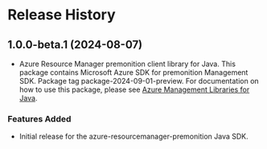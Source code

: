 # Release History

## 1.0.0-beta.1 (2024-08-07)

- Azure Resource Manager premonition client library for Java. This package contains Microsoft Azure SDK for premonition Management SDK.  Package tag package-2024-09-01-preview. For documentation on how to use this package, please see [Azure Management Libraries for Java](https://aka.ms/azsdk/java/mgmt).
### Features Added

- Initial release for the azure-resourcemanager-premonition Java SDK.
